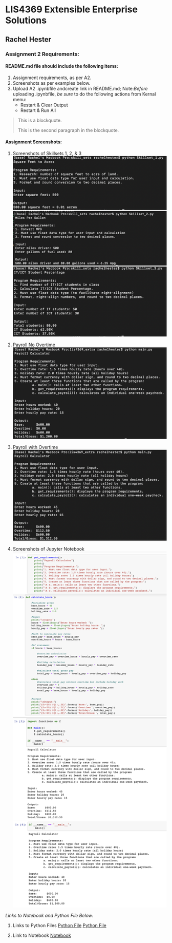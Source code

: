 
# LIS4369 Extensible Enterprise Solutions

## Rachel Hester

### Assignment 2 Requirements:


#### README.md file should include the following items:

1. Assignment requirements, as per A2.
2. Screenshots as per examples below.
3. Upload A2 .ipynbfile andcreate link in README.md;
    Note:*Before* uploading .ipynbfile, *be sure* to do the following actions from Kernal menu:
     - Restart & Clear Output
     - Restart & Run All

> This is a blockquote.
> 
> This is the second paragraph in the blockquote.
>

#### Assignment Screenshots:
1. Screenshots of Skillsets 1, 2, & 3
![Skillset 1](img/Skillset_1.png)
![Skillset 2](img/Skillset_2.png)
![Skillset 3](img/Skillset_3.png)

2. Payroll No Overtime                                 
![Payroll No Overtime Screenshot](img/A2_2.png) 

3. Payroll with Overtime 
![Payroll with Overtime Screenshot](img/A2_1.png)

4. Screenshots of Jupyter Notebook
![Jupyter Notebook Part 1](img/A2_Notebook_1.png)
![Jupyter Notebook Part 2](img/A2_Notebook_2.png)
![Jupyter Notebook Part 3](img/A2_Notebook_3.png)
![Jupyter Notebook Part 4](img/A2_Notebook_4.png)


*Links to Notebook and Python File Below:* 

1. Links to Python Files
[Python File](docs/functions.py "A2 Python File Functions")
[Python File](docs/main.py "A2 Python File Main")

2. Link to Notebook
[Notebook](docs/A2.ipynb "A2 Jupyter Notebook")


